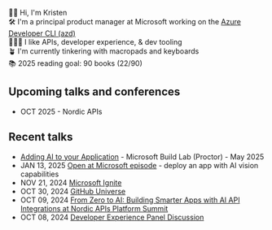 👋🏻 Hi, I'm Kristen <br>
🛠️ I'm a principal product manager at Microsoft working on the [Azure Developer CLI (azd)](https://learn.microsoft.com/en-us/azure/developer/azure-developer-cli/) <br>
👩🏻‍💻 I like APIs, developer experience, & dev tooling <br> 
🪴 I'm currently tinkering with macropads and keyboards <br>
📚 2025 reading goal: 90 books (22/90) <br>

Upcoming talks and conferences
---
- OCT 2025 - Nordic APIs

Recent talks
---
- [Adding AI to your Application]([url](https://build.microsoft.com/en-US/sessions/7e8a12ef-240c-44ed-a1bf-fdff017669b9)) - Microsoft Build Lab (Proctor) - May 2025
- JAN 13, 2025 [Open at Microsoft episode](https://youtu.be/NNy6qPMAg60?si=IgoXSZ10et2LPGb3) - deploy an app with AI vision capabilities 
- NOV 21, 2024 [Microsoft Ignite](https://ignite.microsoft.com/en-US/sessions/0c222358-fd2b-4f6f-b5f2-e113d60eae58)
- OCT 30, 2024 [GitHub Universe](https://reg.githubuniverse.com/flow/github/universe24/attendee-portal/page/sessioncatalog/session/1722975257185001oCrC)
- OCT 09, 2024 [From Zero to AI: Building Smarter Apps with AI API Integrations at Nordic APIs Platform Summit](https://nordicapis.com/events/platform-summit-2024/)
- OCT 08, 2024 [Developer Experience Panel Discussion](https://nordicapis.com/sessions/developer-experience-panel-discussion/)
